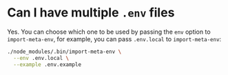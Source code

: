 # Can I have multiple `.env` files

Yes. You can choose which one to be used by passing the `env` option to `import-meta-env`, for example, you can pass `.env.local` to `import-meta-env`:

```bash
./node_modules/.bin/import-meta-env \
  --env .env.local \
  --example .env.example
```
